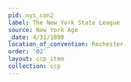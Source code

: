 ```yaml
---
pid: nys_con2
label: The New York State League
source: New York Age
_date: 4/31/1890
location_of_convention: Rochester
order: '02'
layout: ccp_item
collection: ccp
---
```

